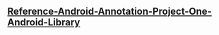 [Reference-Android-Annotation-Project-One-Android-Library](https://github.com/Fay-Ho/Reference-Project/tree/develop/Reference-Android-Annotation-Project/Reference-Android-Annotation-Project-One-Android-Library)
---
